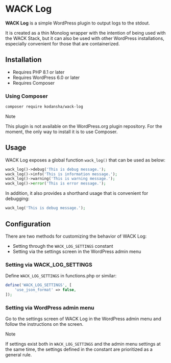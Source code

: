 # WACK Log

**WACK Log** is a simple WordPress plugin to output logs to the stdout.

It is created as a thin Monolog wrapper with the intention of being used with
the WACK Stack, but it can also be used with other WordPress installations,
especially convenient for those that are containerized.

## Installation

- Requires PHP 8.1 or later
- Requires WordPress 6.0 or later
- Requires Composer

### Using Composer

```bash
composer require kodansha/wack-log
```

> [!NOTE]
> This plugin is not available on the WordPress.org plugin repository.
> For the moment, the only way to install it is to use Composer.

## Usage

WACK Log exposes a global function `wack_log()` that can be used as below:

```php
wack_log()->debug('This is debug message.');
wack_log()->info('This is information message.');
wack_log()->warning('This is warning message.');
wack_log()->error('This is error message.');
```

In addition, it also provides a shorthand usage that is convenient for debugging:

```php
wack_log('This is debug message.');
```

## Configuration

There are two methods for customizing the behavior of WACK Log:

- Setting through the `WACK_LOG_SETTINGS` constant
- Setting via the settings screen in the WordPress admin menu

### Setting via WACK_LOG_SETTINGS

Define `WACK_LOG_SETTINGS` in functions.php or similar:

```php
define('WACK_LOG_SETTINGS', [
    'use_json_format' => false,
]);
```

### Setting via WordPress admin menu

Go to the settings screen of WACK Log in the WordPress admin menu and
follow the instructions on the screen.

> [!NOTE]
> If settings exist both in `WACK_LOG_SETTINGS` and the admin menu settings
> at the same time, the settings defined in the constant are prioritized as
> a general rule.
